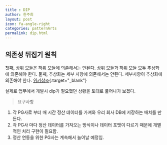```yaml
---
title : DIP
author: 한주희
layout: post
icon: fa-angle-right
categories: patternArts
permalink: dip.html
---
```


## 의존성 뒤집기 원칙
  첫째, 상위 모듈은 하위 모듈에 의존해서는 안된다. 상위 모듈과 하위 모듈 모두 추상화에 의존해야 한다.
  둘째, 추상화는 세부 사항에 의존해서는 안된다. 세부사항이 추상화에 의존해야 한다.
  [위키참조](https://ko.wikipedia.org/wiki/%EC%9D%98%EC%A1%B4%EA%B4%80%EA%B3%84_%EC%97%AD%EC%A0%84_%EC%9B%90%EC%B9%99){:target="_blank"}
  
실제로 업무에서 개발시 dip가 필요했던 상황을 토대로 풀어나가 보겠다.
> 요구사항
  1. 각 PG사로 부터 매 시간 정산 데이터를 가져와 우리 회사 DB에 저장하는 배치를 만든다.
  2. 각 PG사 마다 정산 데이터를 가져오는 방식이나 데이터 포맷이 다르기 때문에 개별적인 처리 구현이 필요함.
  3. 정산 연동을 위한 PG사는 계속해서 늘어날 예정임.
